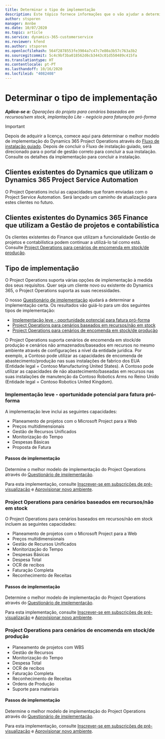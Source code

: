 ```yaml
---
title: Determinar o tipo de implementação
description: Este tópico fornece informações que o vão ajudar a determinar o tipo de implementação correto do Project Operations para a sua empresa.
author: stsporen
manager: Annbe
ms.date: 10/07/2020
ms.topic: article
ms.service: dynamics-365-customerservice
ms.reviewer: kfend
ms.author: stsporen
ms.openlocfilehash: 564f2878553fe3904a7c47c7e80a3b57c763a3b2
ms.sourcegitcommit: 5c4c9bf3ba018562d6cb3443c01d550489c415fa
ms.translationtype: HT
ms.contentlocale: pt-PT
ms.lasthandoff: 10/16/2020
ms.locfileid: "4082408"
---
```

# <a name="determine-your-deployment-type"></a>Determinar o tipo de implementação

_**Aplica-se a:** Operações do projeto para cenários baseados em recursos/sem stock, implantação Lite - negócio para faturação pró-forma_

> [!IMPORTANT]
> Depois de adquirir a licença, comece aqui para determinar o melhor modelo de implementação do Dynamics 365 Project Operations através do [Fluxo de instalação guiado](https://aka.ms/provisionprojectoperations).
> Depois de concluir o Fluxo de instalação guiado, será direcionado para o portal de gestão correto para concluir a sua instalação. Consulte os detalhes da implementação para concluir a instalação.


## <a name="existing-customers-of-dynamics-using-dynamics-365-project-service-automation"></a>Clientes existentes do Dynamics que utilizam o Dynamics 365 Project Service Automation
O Project Operations inclui as capacidades que foram enviadas com o Project Service Automation. Será lançado um caminho de atualização para estes clientes no futuro.

## <a name="existing-customers-of-dynamics-365-finance-using-project-management-and-accounting"></a>Clientes existentes do Dynamics 365 Finance que utilizam a Gestão de projetos e contabilística 

Os clientes existentes do Finance que utilizam a funcionalidade Gestão de projetos e contabilística podem continuar a utilizá-lo tal como está. Consulte [Project Operations para cenários de encomenda em stock/de produção](#pma).


## <a name="deployment-types"></a>Tipo de implementação
O Project Operations suporta várias opções de implementação à medida dos seus requisitos. Quer seja um cliente novo ou existente do Dynamics 365, o Project Operations suporta as suas necessidades.

O nosso [Questionário de implementação](https://aka.ms/provisionprojectoperations) ajudará a determinar a implementação certa. Os resultados vão guiá-lo para um dos seguintes tipos de implementação:

- [Implementação leve - oportunidade potencial para fatura pró-forma](#lite)
- [Project Operations para cenários baseados em recursos/não em stock](#integrated)
- [Project Operations para cenários de encomenda em stock/de produção](#pma)

O Project Operations suporta cenários de encomenda em stock/de produção e cenários não armazenados/baseados em recursos no mesmo ambiente através de configurações a nível da entidade jurídica. Por exemplo, a Contoso pode utilizar as capacidades de encomenda de abastecimento/produção nas suas instalações de fabrico dos EUA (Entidade legal = Contoso Manufacturing United States). A Contoso pode utilizar as capacidades de não abastecimento/baseadas em recursos nas suas instalações de manutenção da Contoso Robotics Arms no Reino Unido (Entidade legal = Contoso Robotics United Kingdom).

### <a name="lite-deployment---deal-to-proforma-invoicing"></a><a  name="lite"></a>Implementação leve - oportunidade potencial para fatura pró-forma

A implementação leve inclui as seguintes capacidades:

- Planeamento de projetos com o Microsoft Project para a Web
- Preços multidimensionais
- Gestão de Recursos Unificados
- Monitorização do Tempo
- Despesas Básicas
- Proposta de Fatura

#### <a name="deployment-steps"></a>Passos de implementação
Determine o melhor modelo de implementação do Project Operations através do [Questionário de implementação](https://aka.ms/provisionprojectoperations).

Para esta implementação, consulte [Inscrever-se em subscrições de pré-visualização](lite-preview-subscription-sign-up.md) e [Aprovisionar novo ambiente](lite-deployment.md). 


### <a name="project-operations-for-resourcenon-stocked-scenarios"></a><a name="integrated"></a>Project Operations para cenários baseados em recursos/não em stock
O Project Operations para cenários baseados em recursos/não em stock incluem as seguintes capacidades:
  
- Planeamento de projetos com o Microsoft Project para a Web
- Preços multidimensionais
- Gestão de Recursos Unificados
- Monitorização do Tempo
- Despesas Básicas
- Despesa Total
- OCR de recibos
- Faturação Completa
- Reconhecimento de Receitas

#### <a name="deployment-steps"></a>Passos de implementação
Determine o melhor modelo de implementação do Project Operations através do [Questionário de implementação](https://aka.ms/provisionprojectoperations).

Para esta implementação, consulte [Inscrever-se em subscrições de pré-visualização](resource-sign-up-preview-subscription.md) e [Aprovisionar novo ambiente](resource-provision-new-environment.md). 


### <a name="project-operations-for-stockedproduction-order-scenarios"></a><a name="pma"></a>Project Operations para cenários de encomenda em stock/de produção

- Planeamento de projetos com WBS
- Gestão de Recursos
- Monitorização do Tempo
- Despesa Total
- OCR de recibos
- Faturação Completa
- Reconhecimento de Receitas
- Ordens de Produção
- Suporte para materiais

#### <a name="deployment-steps"></a>Passos de implementação
Determine o melhor modelo de implementação do Project Operations através do [Questionário de implementação](https://aka.ms/provisionprojectoperations).

Para esta implementação, consulte [Inscrever-se em subscrições de pré-visualização](https://docs.microsoft.com/dynamics365/fin-ops-core/dev-itpro/dev-tools/sign-up-preview-subscription?toc=/dynamics365/finance/toc.json) e [Aprovisionar novo ambiente](https://docs.microsoft.com/dynamics365/fin-ops-core/dev-itpro/deployment/deploy-demo-environment?toc=/dynamics365/finance/toc.json). 

